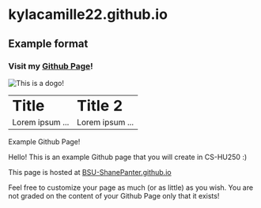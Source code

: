 # kylacamille22.github.io

## Example format

### Visit my [Github Page](https://github.com/kylacamille22)!

![This is a dogo](https://i.pinimg.com/564x/95/32/3c/95323c209161ede3b4f29909f6abfe98.jpg)!

<table border="0">
 <tr>
    <td><b style="font-size:30px">Title</b></td>
    <td><b style="font-size:30px">Title 2</b></td>
 </tr>
 <tr>
    <td>Lorem ipsum ...</td>
    <td>Lorem ipsum ...</td>
 </tr>
</table
 
## Example Github Page!

Hello! This is an example Github page that you will create in CS-HU250 :)

This page is hosted at [BSU-ShanePanter.github.io](https://BSU-ShanePanter.github.io)

Feel free to customize your page as much (or as little) as you wish. You are
not graded on the content of your Github Page only that it exists!

